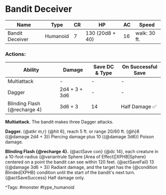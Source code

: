 # Bandit Deceiver

| Name | Type | CR | HP | AC | Speed |
|------|------|----|----|----|-------|
| Bandit Deceiver | Humanoid | 7 | 130 (20d8 + 40) | 16 | walk: 30 ft. |

### Actions:

| Ability | Damage | Save DC & Type | On Successful Save |
|---------|--------|----------------|--------------------|
| Multiattack | - | - | - |
| Dagger | 2d4 + 3 + 3d6 | - | - |
| Blinding Flash {@recharge 4} | 3d6 + 3 | 14 | Half Damage ✅ |


**Multiattack.** The bandit makes three Dagger attacks.

**Dagger.** {@atkr m,r} {@hit 6}, reach 5 ft. or range 20/60 ft. {@h}8 ({@damage 2d4 + 3}) Piercing damage plus 10 ({@damage 3d6}) Poison damage.

**Blinding Flash {@recharge 4}.** {@actSave con} {@dc 14}, each creature in a 10-foot-radius {@variantrule Sphere [Area of Effect]|XPHB|Sphere} centered on a point the bandit can see within 120 feet. {@actSaveFail} 13 ({@damage 3d6 + 3}) Radiant damage, and the target has the {@condition Blinded|XPHB} condition until the start of the bandit's next turn. {@actSaveSuccess} Half damage only.

^Tags: #monster #type_humanoid